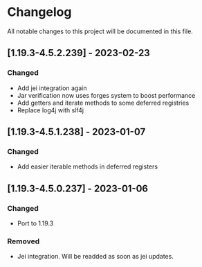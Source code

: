 # Changelog
All notable changes to this project will be documented in this file.

## [1.19.3-4.5.2.239] - 2023-02-23
### Changed
 - Add jei integration again
 - Jar verification now uses forges system to boost performance
 - Add getters and iterate methods to some deferred registries
 - Replace log4j with slf4j

## [1.19.3-4.5.1.238] - 2023-01-07
### Changed
 - Add easier iterable methods in deferred registers

## [1.19.3-4.5.0.237] - 2023-01-06
### Changed
 - Port to 1.19.3
 
### Removed
 - Jei integration. Will be readded as soon as jei updates.